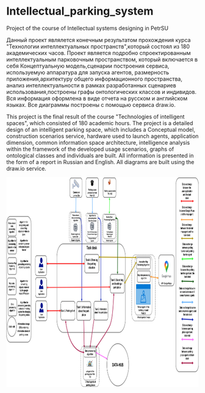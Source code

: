 # Intellectual_parking_system
Project of the course of Intellectual systems designing in PetrSU


Данный проект являлется конечным результатом прохождения курса "Технологии интеллектуальных пространств",который  состоял из 180 академических часов. Проект является подробно спроектированным интеллектуальным парковочным пространством, который включается в себя Концептуальную модель,cценарии построения
сервиса, используемую аппаратура для запуска агентов, размерность приложения,архитектуру общего информационного пространства, анализ интеллектуальности
в рамках разработанных сценариев использования,построены графы онтологических классов и индивидов. Вся информация оформлена в виде отчета на русском и английском языках. Все диаграммы построены с помощью сервиса  draw.io.


This project is the final result of the course "Technologies of intelligent spaces", which consisted of 180 academic hours. The project is a detailed design of an intelligent parking space, which includes a Conceptual model, construction scenarios
service, hardware used to launch agents, application dimension, common information space architecture, intelligence analysis
within the framework of the developed usage scenarios, graphs of ontological classes and individuals are built. All information is presented in the form of a report in Russian and English. All diagrams are built using the draw.io service.


 <img align="center" width="1000" height="550" src="diagramms/detailedarchitecture_eng.jpg">
<p align="center">

